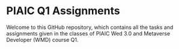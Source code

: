 # PIAIC Q1 Assignments

Welcome to this GitHub repository, which contains all the tasks and assignments given in the classes of PIAIC Wed 3.0 and Metaverse Developer (WMD) course Q1.
